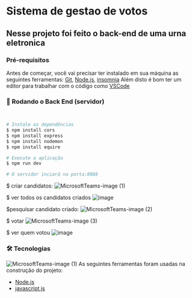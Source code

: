 # Sistema de gestao de votos

## Nesse projeto foi feito o back-end de uma urna eletronica


### Pré-requisitos

Antes de começar, você vai precisar ter instalado em sua máquina as seguintes ferramentas:
[Git](https://git-scm.com), [Node.js](https://nodejs.org/en/), [insomnia](https://insomnia.rest/download)
Além disto é bom ter um editor para trabalhar com o código como [VSCode](https://code.visualstudio.com/)

### 🎲 Rodando o Back End (servidor)

```bash


# Instale as dependências
$ npm install cors
$ npm install express
$ npm install nodemon
$ npm install equire

# Execute a aplicação
$ npm run dev

# O servidor inciará na porta:8888


```
$ criar candidatos:
![MicrosoftTeams-image (1)](https://user-images.githubusercontent.com/96142611/197220359-93c627e9-f29e-4777-bc53-74f0b3547250.png)

$ ver todos os candidatos criados
![image](https://user-images.githubusercontent.com/96142611/197223547-2f321470-efe4-4ad8-a5e0-de54d7266b1b.png)

$pesquisar candidato criado:
![MicrosoftTeams-image (2)](https://user-images.githubusercontent.com/96142611/197222515-2fcf4d3b-b808-47e3-ba0a-cf37e31dea1b.png)

$ votar
![MicrosoftTeams-image (3)](https://user-images.githubusercontent.com/96142611/197222863-c84fa8d4-6c65-4455-ac8f-55a3aaddb7c6.png)

$ ver quem votou
![image](https://user-images.githubusercontent.com/96142611/197223330-f79d9e02-6c5c-4f3d-8bc2-4dcc8fb1b725.png)



### 🛠 Tecnologias
![MicrosoftTeams-image (1)](https://user-images.githubusercontent.com/96142611/197220359-93c627e9-f29e-4777-bc53-74f0b3547250.png)
As seguintes ferramentas foram usadas na construção do projeto:




- [Node.js](https://nodejs.org/en/)
- [javascript.js](https://www.javascript.com/)



